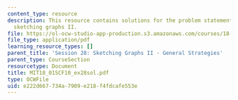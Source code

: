 ```yaml
---
content_type: resource
description: This resource contains solutions for the problem statements related to
  sketching graphs II.
file: https://ol-ocw-studio-app-production.s3.amazonaws.com/courses/18-01sc-single-variable-calculus-fall-2010/e222d667734a7909e218f4fdcafe553e_MIT18_01SCF10_ex28sol.pdf
file_type: application/pdf
learning_resource_types: []
parent_title: 'Session 28: Sketching Graphs II - General Strategies'
parent_type: CourseSection
resourcetype: Document
title: MIT18_01SCF10_ex28sol.pdf
type: OCWFile
uid: e222d667-734a-7909-e218-f4fdcafe553e
---
```

